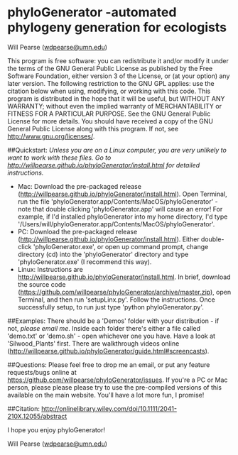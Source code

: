 phyloGenerator -automated phylogeny generation for ecologists
===============================================================
Will Pearse (wdpearse@umn.edu)

This program is free software: you can redistribute it and/or modify it under the terms of the GNU General Public License as published by the Free Software Foundation, either version 3 of the License, or (at your option) any later version. The following restriction to the GNU GPL applies: use the citation below when using, modifying, or working with this code.
This program is distributed in the hope that it will be useful, but WITHOUT ANY WARRANTY; without even the implied warranty of MERCHANTABILITY or FITNESS FOR A PARTICULAR PURPOSE.  See the GNU General Public License for more details.
You should have received a copy of the GNU General Public License along with this program.  If not, see <http://www.gnu.org/licenses/>.

##Quickstart:
_Unless you are on a Linux computer, you are very unlikely to want to work with these files. Go to http://willpearse.github.io/phyloGenerator/install.html for detailed instructions._

* Mac: Download the pre-packaged release (http://willpearse.github.io/phyloGenerator/install.html). Open Terminal, run the file 'phyloGenerator.app/Contents/MacOS/phyloGenerator' - note that double clicking 'phyloGenerator.app' will cause an error! For example, if I'd installed phyloGenerator into my home directory, I'd type '/Users/will/phyloGenerator.app/Contents/MacOS/phyloGenerator'.
* PC: Download the pre-packaged release (http://willpearse.github.io/phyloGenerator/install.html). Either double-click 'phyloGenerator.exe', or open up command prompt, change directory (cd) into the 'phyloGenerator' directory and type 'phyloGenerator.exe' (I recommend this way).
* Linux: Instructions are http://willpearse.github.io/phyloGenerator/install.html. In brief, download the source code (https://github.com/willpearse/phyloGenerator/archive/master.zip), open Terminal, and then run 'setupLinx.py'. Follow the instructions. Once successfully setup, to run just type 'python phyloGenerator.py'.

##Examples:
There should be a 'Demos' folder with your distribution - if not, *please email me*. Inside each folder there's either a file called 'demo.txt' or 'demo.sh' - open whichever one you have. Have a look at 'Silwood_Plants' first. There are walkthrough videos online (http://willpearse.github.io/phyloGenerator/guide.html#screencasts).

##Questions:
Please feel free to drop me an email, or put any feature requests/bugs online at https://github.com/willpearse/phyloGenerator/issues.
If you're a PC or Mac person, please please please try to use the pre-compiled versions of this available on the main website. You'll have a lot more fun, I promise!

##Citation:
http://onlinelibrary.wiley.com/doi/10.1111/2041-210X.12055/abstract

I hope you enjoy phyloGenerator!

Will Pearse (wdpearse@umn.edu)

